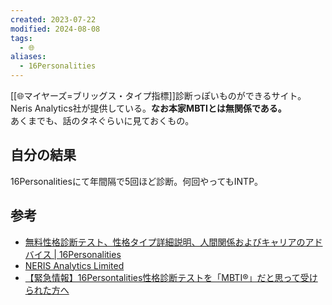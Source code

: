 ```yaml
---
created: 2023-07-22
modified: 2024-08-08
tags:
  - 🌐
aliases:
  - 16Personalities
---
```

[[🌐マイヤーズ=ブリッグス・タイプ指標]]診断っぽいものができるサイト。  
Neris Analytics社が提供している。**なお本家MBTIとは無関係である。**  
あくまでも、話のタネぐらいに見ておくもの。

## 自分の結果
16Personalitiesにて年間隔で5回ほど診断。何回やってもINTP。

## 参考
- [無料性格診断テスト、性格タイプ詳細説明、人間関係およびキャリアのアドバイス | 16Personalities](https://www.16personalities.com/ja)
- [NERIS Analytics Limited](https://nerisanalytics.com/)
- [【緊急情報】16Persontalities性格診断テストを「MBTI®」だと思って受けられた方へ](https://www.mbti.or.jp/attention/)